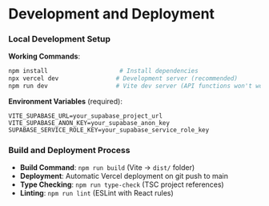 # Development and Deployment

### Local Development Setup

**Working Commands**:
```bash
npm install                    # Install dependencies
npx vercel dev                # Development server (recommended)
npm run dev                   # Vite dev server (API functions won't work)
```

**Environment Variables** (required):
```env
VITE_SUPABASE_URL=your_supabase_project_url
VITE_SUPABASE_ANON_KEY=your_supabase_anon_key
SUPABASE_SERVICE_ROLE_KEY=your_supabase_service_role_key
```

### Build and Deployment Process

- **Build Command**: `npm run build` (Vite → `dist/` folder)
- **Deployment**: Automatic Vercel deployment on git push to main
- **Type Checking**: `npm run type-check` (TSC project references)
- **Linting**: `npm run lint` (ESLint with React rules)
